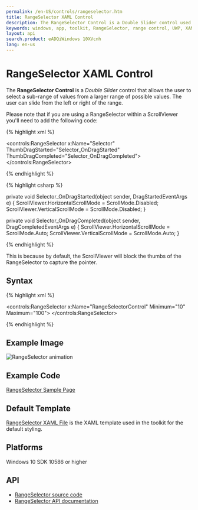 ```yaml
---
permalink: /en-US/controls/rangeselector.htm
title: RangeSelector XAML Control
description: The RangeSelector Control is a Double Slider control used to select a sub-range of values from a larger range of possible values
keywords: windows, app, toolkit, RangeSelector, range control, UWP, XAML, double slider, sub range
layout: api
search.product: eADQiWindows 10XVcnh
lang: en-us
---
```


# RangeSelector XAML Control

The **RangeSelector Control** is a *Double Slider* control that allows the user to select a sub-range of values from a larger range of possible values.  The user can slide from the left or right of the range.

Please note that if you are using a RangeSelector within a ScrollViewer you'll need to add the following code:

{% highlight xml %}

<controls:RangeSelector x:Name="Selector" ThumbDragStarted="Selector_OnDragStarted" ThumbDragCompleted="Selector_OnDragCompleted"></controls:RangeSelector>

{% endhighlight %}

{% highlight csharp %}

private void Selector_OnDragStarted(object sender, DragStartedEventArgs e)
{
	ScrollViewer.HorizontalScrollMode = ScrollMode.Disabled;
	ScrollViewer.VerticalScrollMode = ScrollMode.Disabled;
}

private void Selector_OnDragCompleted(object sender, DragCompletedEventArgs e)
{
	ScrollViewer.HorizontalScrollMode = ScrollMode.Auto;
	ScrollViewer.VerticalScrollMode = ScrollMode.Auto;
}

{% endhighlight %}


This is because by default, the ScrollViewer will block the thumbs of the RangeSelector to capture the pointer.

## Syntax

{% highlight xml %}

<controls:RangeSelector x:Name="RangeSelectorControl" 
	Minimum="10" 
	Maximum="100">
</controls:RangeSelector>       

{% endhighlight %}

## Example Image

![RangeSelector animation]({{site.baseurl}}/resources/images/Controls-RangeSelector.gif "RangeSelector")

## Example Code

[RangeSelector Sample Page](https://github.com/Microsoft/UWPCommunityToolkit/tree/master/Microsoft.Toolkit.Uwp.SampleApp/SamplePages/RangeSelector)

## Default Template 

[RangeSelector XAML File](https://github.com/Microsoft/UWPCommunityToolkit/blob/master/Microsoft.Toolkit.Uwp.UI.Controls/RangeSelector/RangeSelector.xaml) is the XAML template used in the toolkit for the default styling.

## Platforms 

Windows 10 SDK 10586 or higher

## API

* [RangeSelector source code](https://github.com/Microsoft/UWPCommunityToolkit/tree/master/Microsoft.Toolkit.Uwp.UI.Controls/RangeSelector)
* [RangeSelector API documentation]({{site.baseurl}}/{{page.lang}}/api/Microsoft_Toolkit_Uwp_UI_Controls_RangeSelector.htm)
